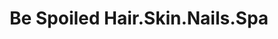 ---
title: "Be Spoiled Hair.Skin.Nails.Spa"
url: /salem/be-spoiled-hair-skin-nails-spa/
shop: beauty
---